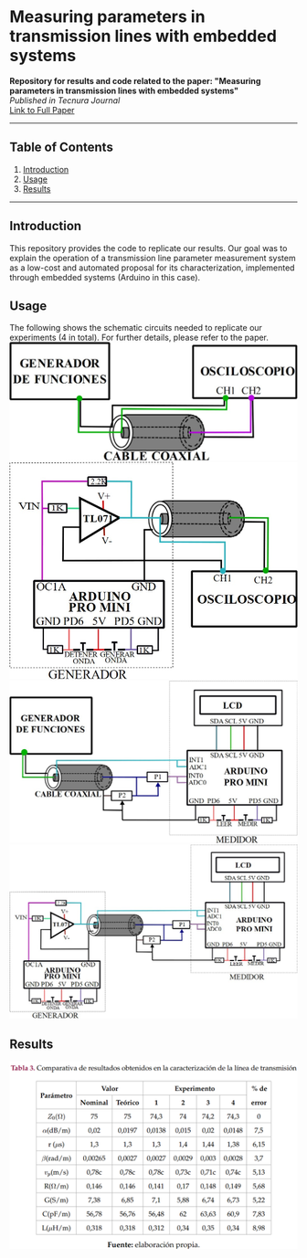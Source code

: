 # Measuring parameters in transmission lines with embedded systems

**Repository for results and code related to the paper: "Measuring parameters in transmission lines with embedded systems"**  
*Published in Tecnura Journal*  
[Link to Full Paper](https://revistas.udistrital.edu.co/index.php/Tecnura/article/view/18131/18360)

---

## Table of Contents
1. [Introduction](#introduction)
2. [Usage](#usage)
3. [Results](#results)

---

## Introduction
This repository provides the code to replicate our results. Our goal was to explain the operation of a transmission line parameter measurement system as a low-cost and automated proposal for its characterization, implemented through embedded systems (Arduino in this case). 

## Usage
The following shows the schematic circuits needed to replicate our experiments (4 in total). For further details, please refer to the paper.
![Experiment 1](./figures/Experiment1.jpg)
![Experiment 2](./figures/Experiment2.jpg)
![Experiment 3](./figures/Experiment3.jpg)
![Experiment 4](./figures/Experiment4.jpg)

## Results

![Results](./figures/Results.png)
